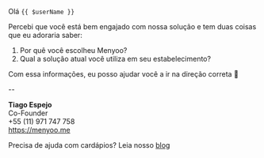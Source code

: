Olá `{{ $userName }}`

Percebi que você está bem engajado com nossa solução e tem duas coisas que eu adoraria saber:

1. Por quê você escolheu Menyoo?
2. Qual a solução atual você utiliza em seu estabelecimento?

Com essa informações, eu posso ajudar você a ir na direção correta :rocket:

--

**Tiago Espejo**   
Co-Founder   
+55 (11) 971 747 758   
https://menyoo.me

Precisa de ajuda com cardápios? Leia nosso [blog](https://blog.menyoo.me/?utm_source=email&utm_medium=footer_link&utm_campaign=two_questions)

